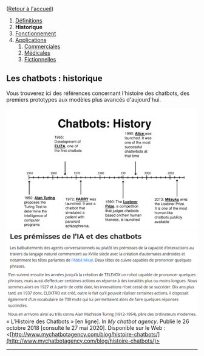 ([Retour à l'accueil](https://sylviehannon.github.io/chatbot/))
1. [Définitions](definitions.md)
2. **Historique**
3. [Fonctionnement](fonctionnement.md)
4. [Applications](applications.md)
      1. [Commerciales](acommerciales.md)
      2. [Médicales](amedicales.md)
      3. [Fictionnelles](afictions.md)
      
## Les chatbots : historique

Vous trouverez ici des références concernant l'histoire des chatbots, des premiers prototypes aux modèles plus avancés d'aujourd'hui.

[![Image](lesimages/Histo1.png)](http://www.mychatbotagency.com/blog/histoire-chatbots/)
[![Image](lesimages/Histo2.png)](http://www.mychatbotagency.com/blog/histoire-chatbots/)
[![Image](lesimages/Histo3.png)](http://www.mychatbotagency.com/blog/histoire-chatbots/)
« L'Histoire des Chatbots » [en ligne]. In *My chatbot agency*. Publié le 26 octobre 2018 [consulté le 27 mai 2020]. Disponible sur le Web : <[http://www.mychatbotagency.com/blog/histoire-chatbots/](http://www.mychatbotagency.com/blog/histoire-chatbots/)>

---
